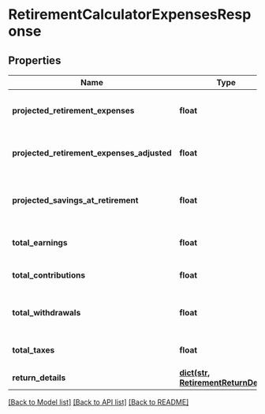 # RetirementCalculatorExpensesResponse

## Properties
Name | Type | Description | Notes
------------ | ------------- | ------------- | -------------
**projected_retirement_expenses** | **float** | The after-tax retirement expenses available expressed in today’s dollars. | 
**projected_retirement_expenses_adjusted** | **float** | The after-tax retirement expenses available, expressed in today&#39;s dollars. | 
**projected_savings_at_retirement** | **float** | The total amount of savings projected to be available at retirement, expressed in today’s dollars. | 
**total_earnings** | **float** | The total earnings generated over the horizon. | 
**total_contributions** | **float** | The total contributions added over the horizon. | 
**total_withdrawals** | **float** | The total amount of withdrawals taken over decumulation_horizon. | 
**total_taxes** | **float** | The total taxes paid on withdrawals over decumulation_horizon. | 
**return_details** | [**dict(str, RetirementReturnDetail)**](RetirementReturnDetail.md) |  | 

[[Back to Model list]](../README.md#documentation-for-models) [[Back to API list]](../README.md#documentation-for-api-endpoints) [[Back to README]](../README.md)


